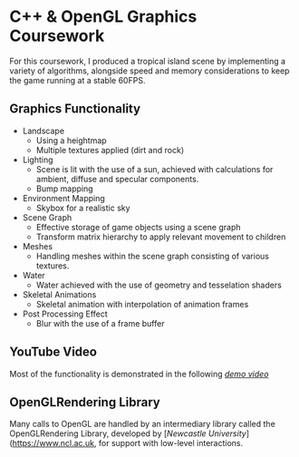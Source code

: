 # C++ & OpenGL Graphics Coursework

For this coursework, I produced a tropical island scene by implementing a variety of algorithms, alongside speed and memory considerations to keep the game running at a stable 60FPS.

## Graphics Functionality
- Landscape
	- Using a heightmap
	- Multiple textures applied (dirt and rock)
- Lighting
	- Scene is lit with the use of a sun, achieved with calculations for ambient, diffuse and specular components.
	- Bump mapping
- Environment Mapping
	- Skybox for a realistic sky
- Scene Graph
	- Effective storage of game objects using a scene graph
	- Transform matrix hierarchy to apply relevant movement to children
- Meshes
	- Handling meshes within the scene graph consisting of various textures.
- Water
	- Water achieved with the use of geometry and tesselation shaders
- Skeletal Animations
	- Skeletal animation with interpolation of animation frames
- Post Processing Effect
	- Blur with the use of a frame buffer

## YouTube Video
Most of the functionality is demonstrated in the following [_demo video_](https://www.youtube.com/watch?v=HcqvJLa-9MI)

## OpenGLRendering Library
Many calls to OpenGL are handled by an intermediary library called the OpenGLRendering Library, developed by [_Newcastle University_](https://www.ncl.ac.uk, for support with low-level interactions.
